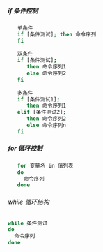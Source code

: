 ##### if 条件控制
```bash
   单条件
   if [条件测试]; then 命令序列
   fi
      
   双条件
   if [条件测试];
      then 命令序列1
      else 命令序列2
   fi
   
   多条件
   if [条件测试1];
      then 命令序列1
   elif [条件测试2];
      then 命令序列2
      else 命令序列n
   fi
```

##### for 循环控制
```bash
   for 变量名 in 值列表
   do
     命令序列
   done
```
###### while 循环结构
```bash
while 条件测试
do
  命令序列
done
```
